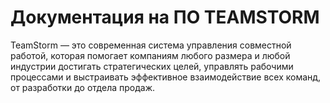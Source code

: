 # Документация на ПО TEAMSTORM

TeamStorm — это cовременная система управления совместной работой, которая помогает компаниям любого размера и любой индустрии достигать стратегических целей, управлять рабочими процессами и выстраивать эффективное взаимодействие всех команд, от разработки до отдела продаж.

